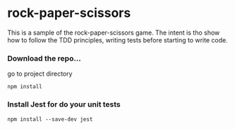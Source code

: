 # rock-paper-scissors
This is a sample of the rock-paper-scissors game.
The intent is tho show how to follow the TDD principles, writing tests before starting to write code.

### Download the repo...
go to project directory

``` npm install ```

### Install Jest for do your unit tests
``` npm install --save-dev jest ```
